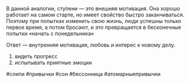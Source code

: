 В данной аналогии, ступени — это внешняя мотивация. Она хорошо работает на самом старте, но имеет свойство быстро заканчиваться. Поэтому при попытках изменить свою жизнь, люди успешны только первое время, а потом бросают, и это превращается в бесконечные попытки «начать с понедельника»

Ответ — внутренняя мотивация, любовь и интерес к новому делу. 

1) видеть прогресс
2) испытывать приятные эмоции 

#слипи #привычки #сон #бессонница #атомарныепривычки